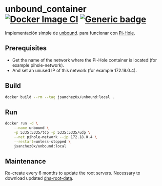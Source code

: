 # unbound_container [![Docker Image CI](https://github.com/jsanchez0x/unbound_container/actions/workflows/docker-image.yml/badge.svg)](https://github.com/jsanchez0x/unbound_container/actions/workflows/docker-image.yml) [![Generic badge](https://img.shields.io/badge/Docker-Hub-blue.svg?logo=docker&logoColor=white)](https://hub.docker.com/r/jsanchez0x/unbound_container)
Implementación simple de [unbound](https://www.nlnetlabs.nl/projects/unbound/about/). para funcionar con [Pi-Hole](https://pi-hole.net/).

## Prerequisites
- Get the name of the network where the Pi-Hole container is located (for example pihole-network).
- And set an unused IP of this network (for example 172.18.0.4).

## Build
```bash
docker build --rm --tag jsanchez0x/unbound:local .
```

## Run
```bash
docker run -d \
    --name unbound \
    -p 5335:5335/tcp -p 5335:5335/udp \
    --net pihole-network --ip 172.18.0.4 \
    --restart=unless-stopped \
    jsanchez0x/unbound:local
```

## Maintenance
Re-create every 6 months to update the root servers. Necessary to download updated [dns-root-data](https://packages.debian.org/sid/dns-root-data).